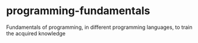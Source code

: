 # programming-fundamentals
Fundamentals of programming, in different programming languages, to train the acquired knowledge
